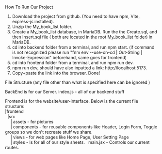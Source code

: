 How To Run Our Project

1. Download the project from github. (You need to have npm, Vite, express-js installed).
2. Unzip the My_book_list folder.
3. Create a My_book_list database, in MariaDB. Run the the Create.sql, and then Insert.sql file ( both are located in the root My_book_list folder) in MariaDB.
4. cd into backend folder from a terminal, and run npm start. (if command is not recognized please run "fnm env --use-on-cd | Out-String | Invoke-Expression" beforehand, same goes for frontend)
5. cd into frontend folder from a terminal, and run npm run dev.
6. npm run dev, should have also inputted a link: http://localhost:5173.
7. Copy+paste the link into the browser. Done!

File Structure
(any file other than what is specified here can be ignored )

BackEnd is for our Server.
index.js - all of our backend stuff

Frontend is for the website/user-interface.
Below is the current file structure: <br />
|frontend <br />
&nbsp;&nbsp;|src <br />
&ensp;&ensp; | assets - for pictures <br />
&ensp;&ensp; | components - for reusable components like Header, Login Form, Toggle groups so we don't recreate stuff we share. <br />
&ensp;&ensp; | views - for web pages like Home Page, User Setting Page <br />
&ensp;&ensp; | styles - Is for all of our style sheets.
&nbsp;&nbsp;main.jsx - Controls our current routes.
